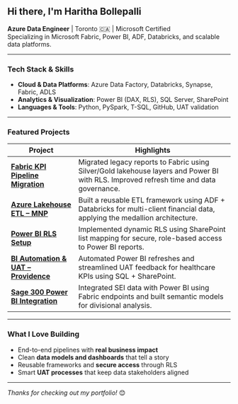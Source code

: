 ## Hi there, I'm Haritha Bollepalli

**Azure Data Engineer** | Toronto 🇨🇦 | Microsoft Certified  
Specializing in Microsoft Fabric, Power BI, ADF, Databricks, and scalable data platforms.

---

### Tech Stack & Skills

- **Cloud & Data Platforms**: Azure Data Factory, Databricks, Synapse, Fabric, ADLS
- **Analytics & Visualization**: Power BI (DAX, RLS), SQL Server, SharePoint
- **Languages & Tools**: Python, PySpark, T-SQL, GitHub, UAT validation

---

### Featured Projects

| Project | Highlights |
|-----------|----------------|
| [**Fabric KPI Pipeline Migration**](https://github.com/Haritha-ns/fabric-kpi-pipeline) | Migrated legacy reports to Fabric using Silver/Gold lakehouse layers and Power BI with RLS. Improved refresh time and data governance. |
| [**Azure Lakehouse ETL – MNP**](https://github.com/Haritha-ns/mnp-data-lakehouse-etl) | Built a reusable ETL framework using ADF + Databricks for multi-client financial data, applying the medallion architecture. |
| [**Power BI RLS Setup**](https://github.com/Haritha-ns/powerbi-rls-setup) | Implemented dynamic RLS using SharePoint list mapping for secure, role-based access to Power BI reports. |
| [**BI Automation & UAT – Providence**](https://github.com/Haritha-ns/providence-bi-automation) | Automated Power BI refreshes and streamlined UAT feedback for healthcare KPIs using SQL + SharePoint. |
| [**Sage 300 Power BI Integration**](https://github.com/Haritha-ns/sage300-powerbi-integration) | Integrated SEI data with Power BI using Fabric endpoints and built semantic models for divisional analysis. |

---

### What I Love Building
- End-to-end pipelines with **real business impact**
- Clean **data models and dashboards** that tell a story
- Reusable frameworks and **secure access** through RLS
- Smart **UAT processes** that keep data stakeholders aligned

---

_Thanks for checking out my portfolio!_ 😊
